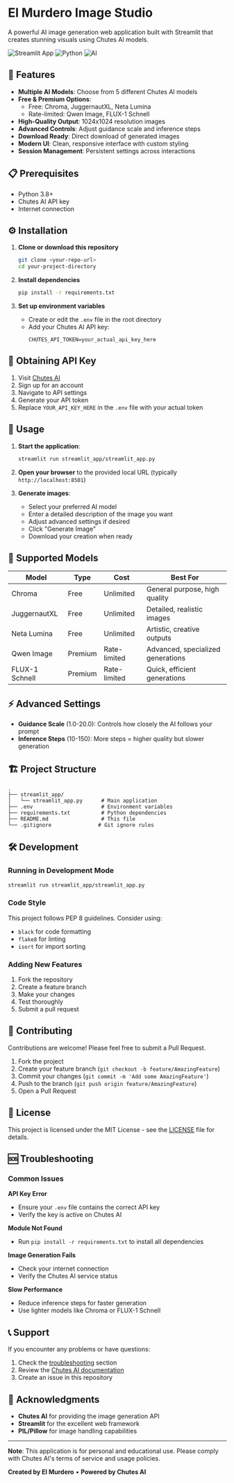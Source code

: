 # El Murdero Image Studio

A powerful AI image generation web application built with Streamlit that creates stunning visuals using Chutes AI models.

![Streamlit App](https://img.shields.io/badge/Streamlit-FF4B4B?style=for-the-badge&logo=Streamlit&logoColor=white)
![Python](https://img.shields.io/badge/Python-3776AB?style=for-the-badge&logo=python&logoColor=white)
![AI](https://img.shields.io/badge/AI-000000?style=for-the-badge&logo=ai&logoColor=white)

## 🚀 Features

- **Multiple AI Models**: Choose from 5 different Chutes AI models
- **Free & Premium Options**: 
  - Free: Chroma, JuggernautXL, Neta Lumina
  - Rate-limited: Qwen Image, FLUX-1 Schnell
- **High-Quality Output**: 1024x1024 resolution images
- **Advanced Controls**: Adjust guidance scale and inference steps
- **Download Ready**: Direct download of generated images
- **Modern UI**: Clean, responsive interface with custom styling
- **Session Management**: Persistent settings across interactions

## 📋 Prerequisites

- Python 3.8+
- Chutes AI API key
- Internet connection

## ⚙️ Installation

1. **Clone or download this repository**
   ```bash
   git clone <your-repo-url>
   cd your-project-directory
   ```

2. **Install dependencies**
   ```bash
   pip install -r requirements.txt
   ```

3. **Set up environment variables**
   - Create or edit the `.env` file in the root directory
   - Add your Chutes AI API key:
     ```
     CHUTES_API_TOKEN=your_actual_api_key_here
     ```

## 🔑 Obtaining API Key

1. Visit [Chutes AI](https://chutes.ai)
2. Sign up for an account
3. Navigate to API settings
4. Generate your API token
5. Replace `YOUR_API_KEY_HERE` in the `.env` file with your actual token

## 🎯 Usage

1. **Start the application**:
   ```bash
   streamlit run streamlit_app/streamlit_app.py
   ```

2. **Open your browser** to the provided local URL (typically `http://localhost:8501`)

3. **Generate images**:
   - Select your preferred AI model
   - Enter a detailed description of the image you want
   - Adjust advanced settings if desired
   - Click "Generate Image"
   - Download your creation when ready

## 🎨 Supported Models

| Model | Type | Cost | Best For |
|-------|------|------|----------|
| Chroma | Free | Unlimited | General purpose, high quality |
| JuggernautXL | Free | Unlimited | Detailed, realistic images |
| Neta Lumina | Free | Unlimited | Artistic, creative outputs |
| Qwen Image | Premium | Rate-limited | Advanced, specialized generations |
| FLUX-1 Schnell | Premium | Rate-limited | Quick, efficient generations |

## ⚡ Advanced Settings

- **Guidance Scale** (1.0-20.0): Controls how closely the AI follows your prompt
- **Inference Steps** (10-150): More steps = higher quality but slower generation

## 🏗️ Project Structure

```
.
├── streamlit_app/
│   └── streamlit_app.py      # Main application
├── .env                      # Environment variables
├── requirements.txt          # Python dependencies
├── README.md                 # This file
└── .gitignore               # Git ignore rules
```

## 🛠️ Development

### Running in Development Mode
```bash
streamlit run streamlit_app/streamlit_app.py
```

### Code Style
This project follows PEP 8 guidelines. Consider using:
- `black` for code formatting
- `flake8` for linting
- `isort` for import sorting

### Adding New Features
1. Fork the repository
2. Create a feature branch
3. Make your changes
4. Test thoroughly
5. Submit a pull request

## 🤝 Contributing

Contributions are welcome! Please feel free to submit a Pull Request.

1. Fork the project
2. Create your feature branch (`git checkout -b feature/AmazingFeature`)
3. Commit your changes (`git commit -m 'Add some AmazingFeature'`)
4. Push to the branch (`git push origin feature/AmazingFeature`)
5. Open a Pull Request

## 📝 License

This project is licensed under the MIT License - see the [LICENSE](LICENSE) file for details.

## 🆘 Troubleshooting

### Common Issues

**API Key Error**
- Ensure your `.env` file contains the correct API key
- Verify the key is active on Chutes AI

**Module Not Found**
- Run `pip install -r requirements.txt` to install all dependencies

**Image Generation Fails**
- Check your internet connection
- Verify the Chutes AI service status

**Slow Performance**
- Reduce inference steps for faster generation
- Use lighter models like Chroma or FLUX-1 Schnell

## 📞 Support

If you encounter any problems or have questions:

1. Check the [troubleshooting](#-troubleshooting) section
2. Review the [Chutes AI documentation](https://docs.chutes.ai)
3. Create an issue in this repository

## 🙏 Acknowledgments

- **Chutes AI** for providing the image generation API
- **Streamlit** for the excellent web framework
- **PIL/Pillow** for image handling capabilities

---

**Note**: This application is for personal and educational use. Please comply with Chutes AI's terms of service and usage policies.

**Created by El Murdero** • **Powered by Chutes AI**
